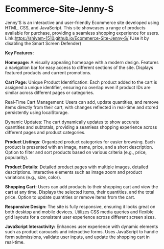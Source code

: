 # Ecommerce-Site-Jenny-S
Jenny'S is an interactive and user-friendly Ecommerce site developed using HTML, CSS, and JavaScript. This site showcases a range of products available for purchase, providing a seamless shopping experience for users.
Link:https://shivam-1510.github.io/Ecommerce-Site-Jenny-S/
(Use it by disabling the Smart Screen Defender)

**Key Features:**

**Homepage:**
A visually appealing homepage with a modern design.
Features a navigation bar for easy access to different sections of the site.
Displays featured products and current promotions.

**Cart Page:**
Unique Product Identification: Each product added to the cart is assigned a unique identifier, ensuring no overlap even if product IDs are similar across different pages or categories.

Real-Time Cart Management: Users can add, update quantities, and remove items directly from their cart, with changes reflected in real-time and stored persistently using localStorage.

Dynamic Updates: The cart dynamically updates to show accurate quantities and subtotals, providing a seamless shopping experience across different pages and product categories.

**Product Listings:**
Organized product categories for easier browsing.
Each product is presented with an image, name, price, and a short description.
Option to filter and sort products based on various criteria (e.g., price, popularity).

**Product Details:**
Detailed product pages with multiple images, detailed descriptions.
Interactive elements such as image zoom and product variations (e.g., size, color).

**Shopping Cart:**
Users can add products to their shopping cart and view the cart at any time.
Displays the selected items, their quantities, and the total price.
Option to update quantities or remove items from the cart.

**Responsive Design:**
The site is fully responsive, ensuring it looks great on both desktop and mobile devices.
Utilizes CSS media queries and flexible grid layouts for a consistent user experience across different screen sizes.

**JavaScript Interactivity:**
Enhances user experience with dynamic elements such as product carousels and interactive forms.
Uses JavaScript to handle form submissions, validate user inputs, and update the shopping cart in real-time.
